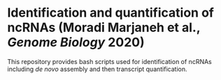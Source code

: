 # Identification and quantification of ncRNAs (Moradi Marjaneh et al., *Genome Biology* 2020)

This repository provides bash scripts used for identification of ncRNAs including *de novo* assembly and then transcript quantification.
